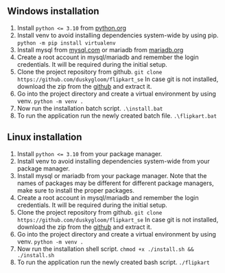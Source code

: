 ## Windows installation

1. Install `python <= 3.10` from [python.org](https://www.python.org/downloads/)
2. Install venv to avoid installing dependencies system-wide by using pip.
`python -m pip install virtualenv`
3. Install mysql from [mysql.com](https://dev.mysql.com/downloads/installer/) or mariadb from [mariadb.org](https://mariadb.org/download/)
4. Create a root account in mysql/mariadb and remember the login credentials. It will be required during the initial setup.
5. Clone the project repository from github.
`git clone https://github.com/duskygloom/flipkart_se`
In case git is not installed, download the zip from the [github](https://github.com/duskygloom/flipkart_se) and extract it.
6. Go into the project directory and create a virtual environment by using venv.
`python -m venv .`
7. Now run the installation batch script.
`.\install.bat`
8. To run the application run the newly created batch file.
`.\flipkart.bat`


## Linux installation

1. Install `python <= 3.10` from your package manager.
2. Install venv to avoid installing dependencies system-wide from your package manager.
3. Install mysql or mariadb from your package manager. Note that the names of packages may be different for different package managers, make sure to install the proper packages.
4. Create a root account in mysql/mariadb and remember the login credentials. It will be required during the initial setup.
5. Clone the project repository from github.
`git clone https://github.com/duskygloom/flipkart_se`
In case git is not installed, download the zip from the [github](https://github.com/duskygloom/flipkart_se) and extract it.
6. Go into the project directory and create a virtual environment by using venv.
`python -m venv .`
7. Now run the installation shell script.
`chmod +x ./install.sh && ./install.sh`
8. To run the application run the newly created bash script.
`./flipkart`
